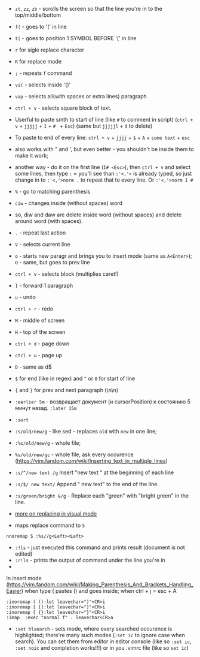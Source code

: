 - `zt`, `zz`, `zb` -  scrolls the screen so that the line you're in to the top/middle/bottom
- `f(` - goes to '(' in line
- `t(` - goes to position 1 SYMBOL BEFORE '(' in line
- `r` for sigle replace character
- `R` for replace mode
- `;` - repeats `f` command
- `vi(` - selects inside '()'
- `vap` - selects all(with spaces or extra lines) paragraph
- `ctrl + v` - selects square block of text.
- Userful to paste smth to start of line (like `#` to comment in script) (`ctrl + v` + `jjjjj` + `I` + `# ` + `Esc`) (same but `jjjjjl` + `d` to delete)
- To paste to end of every line: `ctrl + v` + `jjjj` + `$` + `A` + `some text` + `esc`
- also works with " and ', but even better - you shouldn't be inside them to make it work; 
- another way - do it on the first line (`I# <Esc>`), then `ctrl + v` and select some lines, then type `:` = you'll see than `:'<,'>` is already typed, so just change in to `:'<,'>norm .` to repeat that to every line. Or `:'<,'>norm I #`
- `%` - go to matching parenthesis
- `ciw` - changes inside (without spaces) word
- so, diw and daw are delete inside word (without spaces) and delete around word (with spaces). 
- `.` - repeat last action
- `V` - selects current line
- `o` - starts new paragr and brings you to insert mode (same as `A<Enter>`); `O` - same, but goes to prev line
- `ctrl + v` - selects block (multiplies caret!)
- `}` - forward 1 paragraph
- `u` - undo
- `ctrl + r` - redo
- `M` - middle of screen
- `H` - top of the screen
- `ctrl + d` - page down
- `ctrl + u` - page up
- `D` - same as d$
- `$` for end (like in regex) and `^` or `0` for start of line
- `{` and `}` for prev and next paragraph (\n\n)
- `:earlier 5m` - возвращает документ (и cursorPosition)  к состоянию 5 минут назад. `:later 15m`
- `:sort`
- `:s/old/new/g` - like sed - replaces `old` with `new` in one line;
- `:%s/old/new/g` - whole file;
- `%s/old/new/gc` - whole file, ask every occurence 
(https://vim.fandom.com/wiki/Inserting_text_in_multiple_lines)
- `:s/^/new text /g`  Insert "new text " at the beginning of each line
- `:s/$/ new text/`  Append " new text" to the end of the line.
- `:s/green/bright &/g` - Replace each "green" with "bright green" in the line.
- [more on replacing in visual mode](https://vim.fandom.com/wiki/Search_and_replace_in_a_visual_selection)
 
- maps replace command to `S`
```
nnoremap S :%s//g<Left><Left>
```
- `:!ls` - just executed this command and prints result (document is not edited)
- `:r!ls` - prints the output of command under the line you're in
- 

In insert mode (https://vim.fandom.com/wiki/Making_Parenthesis_And_Brackets_Handling_Easier) when type ( pastes () and goes inside; when ctrl + j = esc + A

```
:inoremap ( ():let leavechar=")"<CR>i
:inoremap [ []:let leavechar="]"<CR>i
:inoremap { {}:let leavechar="}"<CR>i
:imap  :exec "normal f" . leavechar<CR>a
```

- `:set hlsearch` - sets mode, where every searched occurence is highlighted; there're many such modes (`:set ic` to ignore case when search). You can set them from editor in editor console (like so `:set ic`, `:set noic` and completion works!!!) or in you .vimrc file (like so `set ic`)
